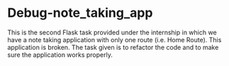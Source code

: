 # Debug-note_taking_app
This is the second Flask task provided under the internship in which we have a note taking application with only one route (i.e. Home Route). This application is broken. The task given is to refactor the code and to make sure the application works properly.
